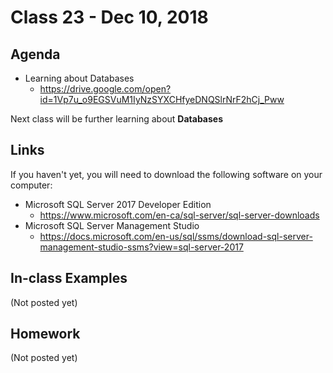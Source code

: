 # Class 23 - Dec 10, 2018

## Agenda

* Learning about Databases
  * https://drive.google.com/open?id=1Vp7u_o9EGSVuM1IyNzSYXCHfyeDNQSlrNrF2hCj_Pww

Next class will be further learning about **Databases**

## Links

If you haven't yet, you will need to download the following software on your computer:
* Microsoft SQL Server 2017 Developer Edition
  * https://www.microsoft.com/en-ca/sql-server/sql-server-downloads
* Microsoft SQL Server Management Studio 
  * https://docs.microsoft.com/en-us/sql/ssms/download-sql-server-management-studio-ssms?view=sql-server-2017

## In-class Examples

(Not posted yet)

## Homework

(Not posted yet)